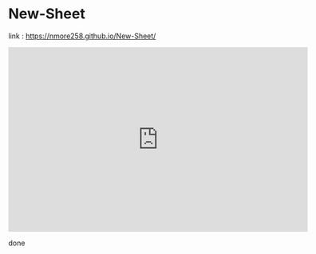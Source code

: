 # New-Sheet

link : https://nmore258.github.io/New-Sheet/

<iframe width="600" height="371" seamless frameborder="0" scrolling="no" src="https://docs.google.com/spreadsheets/d/1AAZ9UPrd9e6q86dGQrC5Ili2IErfSANo5_BeKKOIAgA/pubchart?oid=911557377&amp;format=interactive"></iframe>

done
